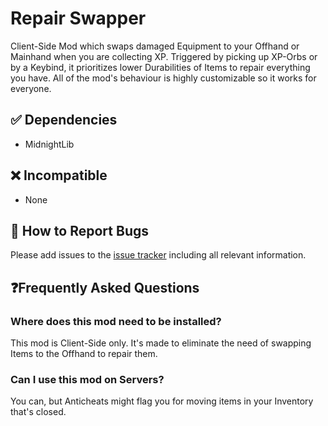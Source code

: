 # Repair Swapper
Client-Side Mod which swaps damaged Equipment to your Offhand or Mainhand when you are collecting XP. Triggered by picking up XP-Orbs or by a Keybind, it prioritizes lower Durabilities of Items to repair everything you have. All of the mod's behaviour is highly customizable so it works for everyone.


## ✅ Dependencies
- MidnightLib


## ❌ Incompatible
- None


## 🐛 How to Report Bugs
Please add issues to the [issue tracker](https://github.com/tobi1craft/repair-swapper/issues) including all relevant information.


## ❓Frequently Asked Questions

### Where does this mod need to be installed?
This mod is Client-Side only. It's made to eliminate the need of swapping Items to the Offhand to repair them.

### Can I use this mod on Servers?
You can, but Anticheats might flag you for moving items in your Inventory that's closed.